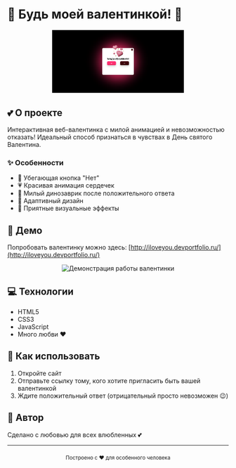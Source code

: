 # 💝 Будь моей валентинкой! 💝

<div align="center">
  <img src="images/imag2e.png" width="300">
</div>

## 💕 О проекте

Интерактивная веб-валентинка с милой анимацией и невозможностью отказать! Идеальный способ признаться в чувствах в День святого Валентина.

### ✨ Особенности

- 🎯 Убегающая кнопка "Нет"
- 💗 Красивая анимация сердечек
- 🦕 Милый динозаврик после положительного ответа
- 💝 Адаптивный дизайн
- 🌈 Приятные визуальные эффекты

## 🚀 Демо

Попробовать валентинку можно здесь: [http://iloveyou.devportfolio.ru/](http://iloveyou.devportfolio.ru/)

<div align="center">
  <img src="preview.gif" alt="Демонстрация работы валентинки" width="600">
</div>

## 💻 Технологии

- HTML5
- CSS3
- JavaScript
- Много любви ❤️

## 🎨 Как использовать

1. Откройте сайт
2. Отправьте ссылку тому, кого хотите пригласить быть вашей валентинкой
3. Ждите положительный ответ (отрицательный просто невозможен 😉)

## 💌 Автор

Сделано с любовью для всех влюбленных 💕

---

<div align="center">
  <sub>Построено с ❤️ для особенного человека</sub>
</div> 